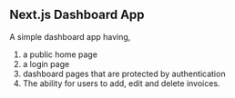 ## Next.js Dashboard App 

A simple dashboard app having,
1. a public home page
2. a login page
3. dashboard pages that are protected by authentication
4. The ability for users to add, edit and delete invoices.
